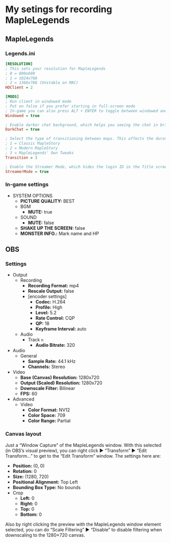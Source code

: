 # My setings for recording MapleLegends

## MapleLegends

### Legends\.ini

```ini
[RESOLUTION]
; This sets your resolution for MapleLegends
; 0 = 800x600
; 1 = 1024x768
; 2 = 1366x768 (Unstable on MAC)
HDClient = 2

[MODS]
; Run client in windowed mode
; Put on false if you prefer starting in full-screen mode
; In-game you can also press ALT + ENTER to toggle between windowed and full-screen
Windowed = true

; Enable darker chat background, which helps you seeing the chat in bright areas
DarkChat = true

; Select the type of transitioning between maps. This affects the duration and speed of the dark screen during map transfer.
; 1 = Classic MapleStory
; 2 = Modern MapleStory
; 3 = MapleLegends' Own Tweaks
Transition = 3

; Enable the Streamer Mode, which hides the login ID in the Title screen and in the Cash Shop.
StreamerMode = true
```

### In-game settings

- SYSTEM OPTIONS
    - **PICTURE QUALITY:** BEST
    - BGM
        - **MUTE:** true
    - SOUND
        - **MUTE:** false
    - **SHAKE UP THE SCREEN:** false
    - **MONSTER INFO.:** Mark name and HP

## OBS

### Settings

- Output
    - Recording
        - **Recording Format:** mp4
        - **Rescale Output:** false
        - \[encoder settings\]
            - **Codec:** H\.264
            - **Profile:** High
            - **Level:** 5\.2
            - **Rate Control:** CQP
            - **QP:** 18
            - **Keyframe Interval:** auto
    - Audio
        - Track `n`
            - **Audio Bitrate:** 320
- Audio
    - General
        - **Sample Rate:** 44\.1 kHz
        - **Channels:** Stereo
- Video
    - **Base (Canvas) Resolution:** 1280x720
    - **Output (Scaled) Resolution:** 1280x720
    - **Downscale Filter:** Bilinear
    - **FPS:** 60
- Advanced
    - Video
        - **Color Format:** NV12
        - **Color Space:** 709
        - **Color Range:** Partial

### Canvas layout

Just a “Window Capture” of the MapleLegends window. With this selected (in
OBS’s visual preview), you can right click ▶ “Transform” ▶ “Edit Transform…” to
get to the “Edit Transform” window. The settings here are:

- **Position:** (0, 0)
- **Rotation:** 0
- **Size:** (1280, 720)
- **Positional Alignment:** Top Left
- **Bounding Box Type:** No bounds
- Crop
    - **Left:** 0
    - **Right:** 0
    - **Top:** 0
    - **Bottom:** 0
        
Also by right clicking the preview with the MapleLegends window element
selected, you can do “Scale Filtering” ▶ “Disable” to disable filtering when
downscaling to the 1280×720 canvas.
